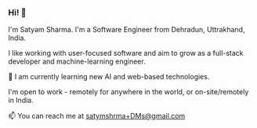 ### Hi! 👋

I'm Satyam Sharma.
I'm a Software Engineer from Dehradun, Uttrakhand, India.

I like working with user-focused software and aim to grow as a full-stack developer and machine-learning engineer.

🌱 I am currently learning new AI and web-based technologies.

I'm open to work - remotely for anywhere in the world, or on-site/remotely in India.

📫 You can reach me at  [satymshrma+DMs@gmail.com](mailto:satymshrma+DMs@gmail.com)

<!--
**satymshrma/satymshrma** is a ✨ _special_ ✨ repository because its `README.md` (this file) appears on your GitHub profile.

Here are some ideas to get you started:

- 🔭 I’m currently working on ...
- 🌱 I’m currently learning ...
- 👯 I’m looking to collaborate on ...
- 🤔 I’m looking for help with ...
- 💬 Ask me about ...
- 📫 How to reach me: ...
- 😄 Pronouns: ...
- ⚡ Fun fact: ...
-->
